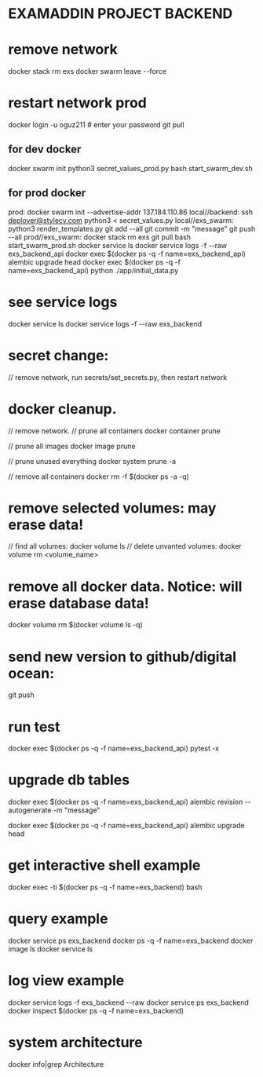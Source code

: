# EXAMADDIN PROJECT BACKEND 


# remove network
docker stack rm exs
docker swarm leave --force

# restart network prod
docker login -u oguz211 # enter your password
git pull

## for dev docker  
docker swarm init
python3 secret_values_prod.py
bash start_swarm_dev.sh

## for prod docker
prod: 
  docker swarm init --advertise-addr 137.184.110.86
local//backend:
  ssh deployer@stylecv.com python3 < secret_values.py
local//exs_swarm: 
  python3 render_templates.py 
  git add --all
  git commit -m "message"
  git push --all
prod//exs_swarm: 
  docker stack rm exs
  git pull
  bash start_swarm_prod.sh
  docker service ls
  docker service logs -f --raw exs_backend_api
  docker exec $(docker ps -q -f name=exs_backend_api) alembic upgrade head
  docker exec $(docker ps -q -f name=exs_backend_api) python ./app/initial_data.py

# see service logs
docker service ls
docker service logs -f --raw exs_backend

# secret change:
// remove network, run secrets/set_secrets.py, then restart network

# docker cleanup.
// remove network.
// prune all containers
docker container prune

// prune all images
docker image prune

// prune unused everything
docker system prune -a

// remove all containers
docker rm -f $(docker ps -a -q)

# remove selected volumes: may erase data!
// find all volumes:
docker volume ls
// delete unvanted volumes:
docker volume rm <volume_name>


# remove all docker data. Notice: will erase database data!
docker volume rm $(docker volume ls -q)


# send new version to github/digital ocean:
git push

# run test
docker exec $(docker ps -q -f name=exs_backend_api) pytest -x

# upgrade db tables
docker exec $(docker ps -q -f name=exs_backend_api) alembic revision --autogenerate -m "message"

docker exec $(docker ps -q -f name=exs_backend_api) alembic upgrade head


# get interactive shell example
docker exec -ti $(docker ps -q -f name=exs_backend) bash

# query example
docker service ps exs_backend
docker ps -q -f name=exs_backend
docker image ls
docker service ls

# log view example
docker service logs -f exs_backend --raw
docker service ps exs_backend
docker inspect $(docker ps -q -f name=exs_backend)

# system architecture
docker info|grep Architecture